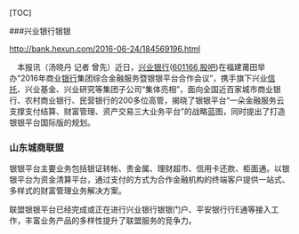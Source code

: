 [TOC]



###兴业银行银银

http://bank.hexun.com/2016-06-24/184569196.html

　本报讯（汤晓丹 记者 曾先）近日，[兴业银行](http://stockdata.stock.hexun.com/601166.shtml)([601166](http://stockdata.stock.hexun.com/601166.shtml),[股吧](http://guba.hexun.com/601166,guba.html))在福建莆田举办“2016年商业[银行](http://bank.hexun.com/)集团综合金融服务暨银银平台合作会议”，携手旗下兴业[信托](http://trust.hexun.com/)、兴业基金、兴业研究等集团子公司“集体亮相”，面向全国近百家城市商业银行、农村商业银行、民营银行的200多位高管，揭晓了银银平台“一朵金融服务云支撑支付结算、财富管理、资产交易三大业务平台”的战略蓝图，同时提出了打造银银平台国际版的规划。

### 山东城商联盟

银银平台主要业务包括银证转帐、贵金属、理财超市、信用卡还款、柜面通。以银银平台为资金清算平台，通过支付的方式为合作金融机构的终端客户提供一站式、多样式的财富管理业务解决方案。

联盟银银平台已经完成或正在进行兴业银行银银门户、平安银行行E通等接入工作，丰富业务产品的多样性提升了联盟服务的竞争力。